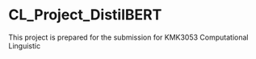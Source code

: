 # CL_Project_DistilBERT
This project is prepared for the submission for KMK3053 Computational Linguistic
